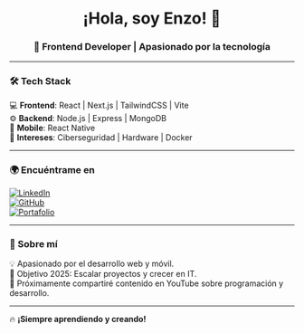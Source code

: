 <h1 align="center">¡Hola, soy Enzo! 👋</h1>
<h3 align="center">🚀 Frontend Developer | Apasionado por la tecnología</h3>

---

### 🛠 Tech Stack  
💻 **Frontend**: React | Next.js | TailwindCSS | Vite  
⚙️ **Backend**: Node.js | Express | MongoDB  
📱 **Mobile**: React Native  
🔐 **Intereses**: Ciberseguridad | Hardware | Docker  

---

### 🌍 Encuéntrame en  
[![LinkedIn](https://img.shields.io/badge/LinkedIn-0A66C2?style=for-the-badge&logo=linkedin&logoColor=white)](https://www.linkedin.com/in/enzo-peralta-b64132216)  
[![GitHub](https://img.shields.io/badge/GitHub-181717?style=for-the-badge&logo=github&logoColor=white)](https://github.com/enzoolionel)  
[![Portafolio](https://img.shields.io/badge/Portafolio-FF5722?style=for-the-badge)](https://enzoolionel.vercel.app)  

---

### 🎯 Sobre mí  
💡 Apasionado por el desarrollo web y móvil.  
🎯 Objetivo 2025: Escalar proyectos y crecer en IT.  
🎥 Próximamente compartiré contenido en YouTube sobre programación y desarrollo.  

---

🔥 **¡Siempre aprendiendo y creando!**  
